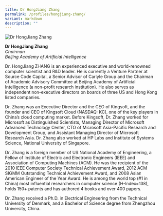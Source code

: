 ```yaml
---
title: Dr HongJiang Zhang
permalink: /profiles/hongjiang-zhang/
variant: markdown
description: ""
---
```

<div style="width:50%"><img src="/images/People/hongjiang-zhang.jpeg" alt="Dr HongJiang Zhang"></div>

**Dr HongJiang Zhang**<br>*Chairman*<br>*Beijing Academy of Artificial Intelligence*<br>

Dr. HongJiang ZHANG is an experienced executive and world-renowned computer scientist and R&amp;D leader. He is currently a Venture Partner at Source Code Capital, a Senior Advisor of Carlyle Group and the Chairman of Academic Advisory Committee at Beijing Academy of Artificial Intelligence (a non-profit research institution). He also serves as independent non-executive directors on boards of three US and Hong Kong listed companies.

Dr. Zhang was an Executive Director and the CEO of Kingsoft, and the founder and CEO of Kingsoft Cloud (NASDAQ: KC), one of the key players in China’s cloud computing market. Before Kingsoft, Dr. Zhang worked for Microsoft as Distinguished Scientists, Managing Director of Microsoft Advanced Technology Center, CTO of Microsoft Asia-Pacific Research and Development Group, and Assistant Managing Director of Microsoft Research Asia. Dr. Zhang also worked at HP Labs and Institute of Systems Science, National University of Singapore.

Dr. Zhang is a foreign member of US National Academy of Engineering, a Fellow of Institute of Electric and Electronic Engineers (IEEE) and Association of Computing Machines (ACM). He was the recipient of the 2010 IEEE Computer Society Technical Achievement Award, 2012 ACM SIGMM Outstanding Technical Achievement Award, and 2008 Asian American Engineer of the Year Award. He is among the world top (#1 in China) most influential researchers in computer science (H-Index=138), holds 150+ patents and has authored 4 books and over 400 papers.

Dr. Zhang received a Ph.D. in Electrical Engineering from the Technical University of Denmark, and a Bachelor of Science degree from Zhengzhou University, China.